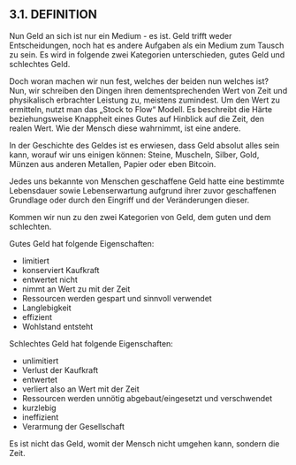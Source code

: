 ## 3.1. DEFINITION

Nun Geld an sich ist nur ein Medium - es ist. Geld trifft weder Entscheidungen, noch hat es andere Aufgaben als ein Medium zum Tausch zu sein. Es wird in folgende zwei Kategorien unterschieden, gutes Geld und schlechtes Geld.

Doch woran machen wir nun fest, welches der beiden nun welches ist? Nun, wir schreiben den Dingen ihren dementsprechenden Wert von Zeit und physikalisch erbrachter Leistung zu, meistens zumindest. Um den Wert zu ermitteln, nutzt man das „Stock to Flow“ Modell. Es beschreibt die Härte beziehungsweise Knappheit eines Gutes auf Hinblick auf die Zeit, den realen Wert. Wie der Mensch diese wahrnimmt, ist eine andere.

In der Geschichte des Geldes ist es erwiesen, dass Geld absolut alles sein kann, worauf wir uns einigen können: Steine, Muscheln, Silber, Gold, Münzen aus anderen Metallen, Papier oder eben Bitcoin.

Jedes uns bekannte von Menschen geschaffene Geld hatte eine bestimmte Lebensdauer sowie Lebenserwartung aufgrund ihrer zuvor geschaffenen Grundlage oder durch den Eingriff und der Veränderungen dieser.

Kommen wir nun zu den zwei Kategorien von Geld, dem guten und dem schlechten.

Gutes Geld hat folgende Eigenschaften:

- limitiert
- konserviert Kaufkraft
- entwertet nicht
- nimmt an Wert zu mit der Zeit
- Ressourcen werden gespart und sinnvoll verwendet
- Langlebigkeit
- effizient
- Wohlstand entsteht

Schlechtes Geld hat folgende Eigenschaften:
- unlimitiert
- Verlust der Kaufkraft
- entwertet
- verliert also an Wert mit der Zeit
- Ressourcen werden unnötig abgebaut/eingesetzt und verschwendet
- kurzlebig
- ineffizient
- Verarmung der Gesellschaft

Es ist nicht das Geld, womit der Mensch nicht umgehen kann, sondern die Zeit.

